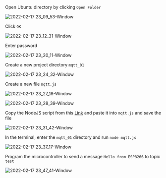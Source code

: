 Open Ubuntu directory by clicking `Open Folder`

![2022-02-17 23_09_53-Window](https://user-images.githubusercontent.com/55657279/154522356-2fe907a0-dc80-4363-a922-bde5b2f6724b.png)

Click `OK`

![2022-02-17 23_12_31-Window](https://user-images.githubusercontent.com/55657279/154522836-c644d1e9-c9e2-4ff6-bc23-62a85d7404e9.png)

Enter password

![2022-02-17 23_20_11-Window](https://user-images.githubusercontent.com/55657279/154524483-68ab2d52-9eb5-46d2-b666-c060bc3846a9.png)

Create a new project directory `mqtt_01`

![2022-02-17 23_24_32-Window](https://user-images.githubusercontent.com/55657279/154525146-3dfee883-6bfc-46fb-8a16-91d329d9e9b2.png)

Create a new file `mqtt.js`

![2022-02-17 23_27_18-Window](https://user-images.githubusercontent.com/55657279/154525777-db575599-d232-4919-8d72-07c7b24f3eba.png)

![2022-02-17 23_28_39-Window](https://user-images.githubusercontent.com/55657279/154526048-9cb79bcb-006f-46b8-a3da-05792c2b190b.png)

Copy the NodeJS script from this [Link](https://github.com/thanasinb/Installing-Linux/blob/c54366d4923c58a57a88c99d2c16579273ec8b03/5_installing_Mosquitto_NodeJS/mqtt.js) and paste it into `mqtt.js` and save the file

![2022-02-17 23_31_42-Window](https://user-images.githubusercontent.com/55657279/154526642-0a0a6d91-6895-46b3-b329-1107bf5fc60f.png)

In the terminal, enter the `mqtt_01` directory and run `node mqtt.js`

![2022-02-17 23_37_17-Window](https://user-images.githubusercontent.com/55657279/154527734-95466400-35d8-485c-954a-1fb52ff868f5.png)

Program the microcontroller to send a message `Hello from ESP8266` to topic `test`

![2022-02-17 23_47_41-Window](https://user-images.githubusercontent.com/55657279/154529956-bfea4231-c5db-4dd8-87f8-30360d9bd5b8.png)
